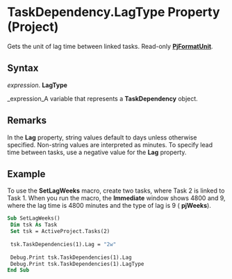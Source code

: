 
# TaskDependency.LagType Property (Project)

Gets the unit of lag time between linked tasks. Read-only  **[PjFormatUnit](51cbe9ff-f4af-c02b-365a-e1db0ee1fb57.md)**.


## Syntax

 _expression_. **LagType**

 _expression_A variable that represents a  **TaskDependency** object.


## Remarks

In the  **Lag** property, string values default to days unless otherwise specified. Non-string values are interpreted as minutes. To specify lead time between tasks, use a negative value for the **Lag** property.


## Example

To use the  **SetLagWeeks** macro, create two tasks, where Task 2 is linked to Task 1. When you run the macro, the **Immediate** window shows 4800 and 9, where the lag time is 4800 minutes and the type of lag is 9 ( **pjWeeks**).


```vb
Sub SetLagWeeks() 
 Dim tsk As Task 
 Set tsk = ActiveProject.Tasks(2) 
 
 tsk.TaskDependencies(1).Lag = "2w" 
 
 Debug.Print tsk.TaskDependencies(1).Lag 
 Debug.Print tsk.TaskDependencies(1).LagType 
End Sub
```

